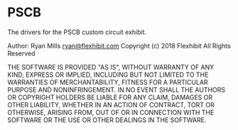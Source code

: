 # PSCB
The drivers for the PSCB custom circuit exhibit. 

Author: Ryan Mills <ryan@flexhibit.com>
Copyright (c) 2018 Flexhibit
All Rights Reserved

THE SOFTWARE IS PROVIDED "AS IS", WITHOUT WARRANTY OF ANY KIND, EXPRESS OR
IMPLIED, INCLUDING BUT NOT LIMITED TO THE WARRANTIES OF MERCHANTABILITY,
FITNESS FOR A PARTICULAR PURPOSE AND NONINFRINGEMENT. IN NO EVENT SHALL THE
AUTHORS OR COPYRIGHT HOLDERS BE LIABLE FOR ANY CLAIM, DAMAGES OR OTHER
LIABILITY, WHETHER IN AN ACTION OF CONTRACT, TORT OR OTHERWISE, ARISING FROM,
OUT OF OR IN CONNECTION WITH THE SOFTWARE OR THE USE OR OTHER DEALINGS IN
THE SOFTWARE.
